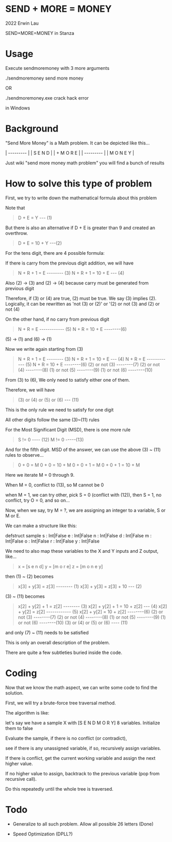 # SEND + MORE = MONEY

2022 Erwin Lau

SEND+MORE=MONEY in Stanza

  

# Usage

Execute sendmoremoney with 3 more arguments

./sendmoremoney send more money

OR

./sendmoremoney.exe crack hack error

in Windows
  

# Background

"Send More Money" is a Math problem. It can be depicted like this...

| --------- |
|   S E N D |
| + M O R E |
| --------- |
| M O N E Y |

Just wiki "send more money math problem" you will find a bunch of results

  

# How to solve this type of problem

First, we try to write down the mathematical formula about this problem

Note that

> D + E = Y --- (1)

But there is also an alternative if D + E is greater than 9 and created an overthrow.

> D + E = 10 + Y ---(2)

 For the tens digit, there are 4 possible formula:

If there is carry from the previous digit addition, we will have

> N + R + 1 = E -------- (3)
> N + R + 1 = 10 + E --- (4)

Also (2) -> (3) and (2) -> (4) because carry must be generated from previous digit

Therefore, if (3) or (4) are true, (2) must be true. We say (3) implies (2). Logically, it can be rewritten as 'not (3) or (2)' or '(2) or not (3) and (2) or not (4)

On the other hand, if no carry from previous digit

> N + R = E ------------ (5)
> N + R = 10 + E --------(6)

(5) -> (1) and (6) -> (1)


Now we write again starting from (3)

> N + R + 1 = E -------- (3)
> N + R + 1 = 10 + E --- (4)
> N + R = E ------------ (5)
> N + R = 10 + E --------(6)
> (2) or not (3) --------(7)
> (2) or not (4) --------(8)
> (1) or not (5) --------(9)
> (1) or not (6) --------(10)

From (3) to (6), We only need to satisfy either one of them.

Therefore, we will have

> (3) or (4) or (5) or (6) --- (11)

This is the only rule we need to satisfy for one digit

All other digits follow the same (3)~(11) rules

For the Most Significant Digit (MSD), there is one more rule

> S != 0 ---- (12)
> M != 0 -----(13)

And for the fifth digit. MSD of the answer, we can use the above (3) ~ (11) rules to observe...

> 0 + 0 = M
> 0 + 0 = 10 + M
> 0 + 0 + 1 = M
> 0 + 0 + 1 = 10 + M

Here we iterate M = 0 through 9.

When M = 0, conflict to (13), so M cannot be 0

when M = 1, we can try other, pick S = 0 (conflict with (12)), then S = 1, no conflict, try O = 0, and so on...

Now, when we say, try M = ?, we are assigning an integer to a variable, S or M or E.

We can make a structure like this:

   defstruct sample
	   s : Int|False
	   e : Int|False
	   n : Int|False
	   d : Int|False
	   m : Int|False
	   o : Int|False
	   r : Int|False
	   y : Int|False

We need to also map these variables to the X and Y inputs and Z output, like...

> x = [s e n d]
> y = [m o r e]
> z = [m o n e y]

then (1) ~ (2) becomes

> x[3] + y[3] = z[3] -------- (1)
> x[3] + y[3] = z[3] + 10 --- (2)

(3) ~ (11) becomes

> x[2] + y[2] + 1 = z[2] -------- (3)
> x[2] + y[2] + 1 = 10 + z[2] --- (4)
> x[2] + y[2] = z[2] ------------ (5)
> x[2] + y[2] = 10 + z[2] --------(6)
> (2) or not (3) --------(7)
> (2) or not (4) --------(8)
> (1) or not (5) --------(9)
> (1) or not (6) --------(10)
> (3) or (4) or (5) or (6) ---- (11)

and only (7) ~ (11) needs to be satisfied


This is only an overall description of the problem.

There are quite a few subtleties buried inside the code.

  

# Coding

  

Now that we know the math aspect, we can write some code to find the solution.

First, we will try a brute-force tree traversal method.

  

The algorithm is like:

let's say we have a sample X with [S E N D M O R Y] 8 variables. Initialize them to false

Evaluate the sample, if there is no conflict (or contradict),

see if there is any unassigned variable, if so, recursively assign variables.

If there is conflict, get the current working variable and assign the next higher value.

If no higher value to assign, backtrack to the previous variable (pop from recursive call).

Do this repeatedly until the whole tree is traversed.

  

# Todo

  

- Generalize to all such problem. Allow all possible 26 letters (Done)

- Speed Optimization (DPLL?)
